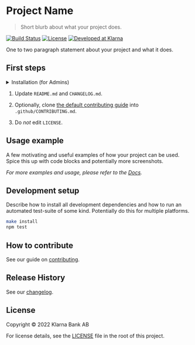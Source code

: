 # Project Name
> Short blurb about what your project does.

[![Build Status][ci-image]][ci-url]
[![License][license-image]][license-url]
[![Developed at Klarna][klarna-image]][klarna-url]


One to two paragraph statement about your project and what it does.

## First steps

<details>
 <summary>Installation (for Admins)</summary>
  
  Currently, new repositories can be created only by a Klarna Open Source community lead. Please reach out to us if you need assistance.
  
  1. Create a new repository by clicking ‘Use this template’ button.
  
  2. Make sure your newly created repository is private.
  
  3. Enable Dependabot alerts in your candidate repo settings under Security & analysis. You need to enable ‘Allow GitHub to perform read-only analysis of this repository’ first.
</details>

1. Update `README.md` and `CHANGELOG.md`.

2. Optionally, clone [the default contributing guide](https://github.com/klarna-incubator/.github/blob/main/CONTRIBUTING.md) into `.github/CONTRIBUTING.md`.

3. Do *not* edit `LICENSE`.

## Usage example

A few motivating and useful examples of how your project can be used. Spice this up with code blocks and potentially more screenshots.

_For more examples and usage, please refer to the [Docs](TODO)._

## Development setup

Describe how to install all development dependencies and how to run an automated test-suite of some kind. Potentially do this for multiple platforms.

```sh
make install
npm test
```

## How to contribute

See our guide on [contributing](.github/CONTRIBUTING.md).

## Release History

See our [changelog](CHANGELOG.md).

## License

Copyright © 2022 Klarna Bank AB

For license details, see the [LICENSE](LICENSE) file in the root of this project.


<!-- Markdown link & img dfn's -->
[ci-image]: https://img.shields.io/badge/build-passing-brightgreen?style=flat-square
[ci-url]: https://github.com/klarna-incubator/TODO
[license-image]: https://img.shields.io/badge/license-Apache%202-blue?style=flat-square
[license-url]: http://www.apache.org/licenses/LICENSE-2.0
[klarna-image]: https://img.shields.io/badge/%20-Developed%20at%20Klarna-black?style=flat-square&labelColor=ffb3c7&logo=klarna&logoColor=black
[klarna-url]: https://klarna.github.io
